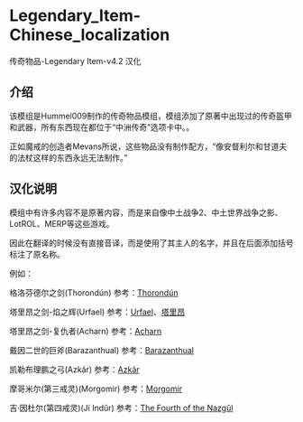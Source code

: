 # Legendary_Item-Chinese_localization
传奇物品-Legendary Item-v4.2 汉化

## 介绍
该模组是Hummel009制作的传奇物品模组，模组添加了原著中出现过的传奇盔甲和武器，所有东西现在都位于“中洲传奇”选项卡中。。

正如魔戒的创造者Mevans所说，这些物品没有制作配方，“像安督利尔和甘道夫的法杖这样的东西永远无法制作。”

## 汉化说明

模组中有许多内容不是原著内容，而是来自像中土战争2、中土世界战争之影、LotROL、MERP等这些游戏。

因此在翻译的时候没有直接音译，而是使用了其主人的名字，并且在后面添加括号标注了原名称。

例如：

格洛芬德尔之剑(Thorondún)   参考：[Thorondún](https://aminoapps.com/c/elvish/page/item/thorondun/Kvg0_70cKIR4aon6rdd24qlBBbKqLXpGbb)

塔里昂之剑-焰之辉(Urfael)   参考：[Urfael](https://shadowofwar.fandom.com/wiki/Urfael)、[塔里昂](https://lotr.huijiwiki.com/wiki/%E5%A1%94%E9%87%8C%E6%98%82)

塔里昂之剑-复仇者(Acharn)  参考：[Acharn](https://shadowofwar.fandom.com/wiki/Acharn)

戴因二世的巨斧(Barazanthual)  参考：[Barazanthual](https://lotr.fandom.com/wiki/D%C3%A1in_II)

凯勒布理鹏之弓(Azkâr)  参考：[Azkâr](https://shadowofwar.fandom.com/wiki/Azk%C3%A2r)

摩哥米尔(第三戒灵)(Morgomir)  参考：[Morgomir](https://lotr.fandom.com/wiki/Morgomir)

吉·因杜尔(第四戒灵)(Jí Indûr)  参考：[The Fourth of the Nazgûl](https://notionclubarchives.fandom.com/wiki/The_Fourth_of_the_Nazg%C3%BBl)
